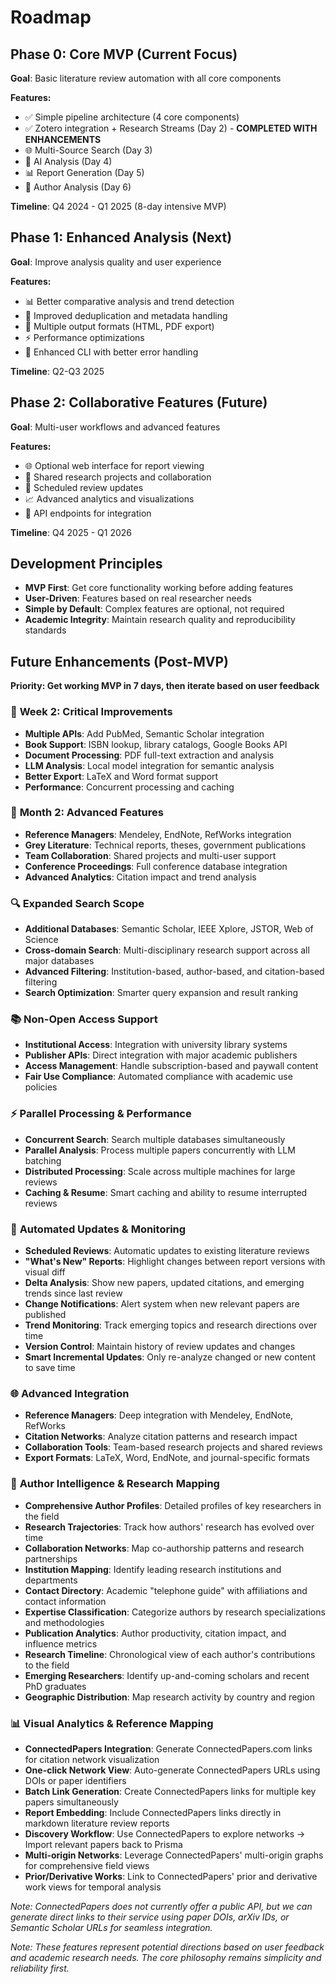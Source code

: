 # Roadmap

## Phase 0: Core MVP (Current Focus)
**Goal**: Basic literature review automation with all core components

**Features:**
- ✅ Simple pipeline architecture (4 core components)
- ✅ Zotero integration + Research Streams (Day 2) - **COMPLETED WITH ENHANCEMENTS**
- 🌐 Multi-Source Search (Day 3) 
- 🤖 AI Analysis (Day 4)
- 📊 Report Generation (Day 5)
- 👥 Author Analysis (Day 6)

**Timeline**: Q4 2024 - Q1 2025 (8-day intensive MVP)

## Phase 1: Enhanced Analysis (Next)
**Goal**: Improve analysis quality and user experience

**Features:**
- 📊 Better comparative analysis and trend detection
- 🎯 Improved deduplication and metadata handling
- 📄 Multiple output formats (HTML, PDF export)
- ⚡ Performance optimizations
- 🔧 Enhanced CLI with better error handling

**Timeline**: Q2-Q3 2025

## Phase 2: Collaborative Features (Future)
**Goal**: Multi-user workflows and advanced features

**Features:**
- 🌐 Optional web interface for report viewing
- 👥 Shared research projects and collaboration
- 🔄 Scheduled review updates
- 📈 Advanced analytics and visualizations
- 🔌 API endpoints for integration

**Timeline**: Q4 2025 - Q1 2026

## Development Principles
- **MVP First**: Get core functionality working before adding features
- **User-Driven**: Features based on real researcher needs
- **Simple by Default**: Complex features are optional, not required
- **Academic Integrity**: Maintain research quality and reproducibility standards

## Future Enhancements (Post-MVP)

**Priority: Get working MVP in 7 days, then iterate based on user feedback**

### 📅 **Week 2: Critical Improvements** 
- **Multiple APIs**: Add PubMed, Semantic Scholar integration
- **Book Support**: ISBN lookup, library catalogs, Google Books API
- **Document Processing**: PDF full-text extraction and analysis
- **LLM Analysis**: Local model integration for semantic analysis  
- **Better Export**: LaTeX and Word format support
- **Performance**: Concurrent processing and caching

### 📅 **Month 2: Advanced Features**
- **Reference Managers**: Mendeley, EndNote, RefWorks integration
- **Grey Literature**: Technical reports, theses, government publications
- **Team Collaboration**: Shared projects and multi-user support
- **Conference Proceedings**: Full conference database integration
- **Advanced Analytics**: Citation impact and trend analysis

### 🔍 **Expanded Search Scope**
- **Additional Databases**: Semantic Scholar, IEEE Xplore, JSTOR, Web of Science
- **Cross-domain Search**: Multi-disciplinary research support across all major databases
- **Advanced Filtering**: Institution-based, author-based, and citation-based filtering
- **Search Optimization**: Smarter query expansion and result ranking

### 📚 **Non-Open Access Support**
- **Institutional Access**: Integration with university library systems
- **Publisher APIs**: Direct integration with major academic publishers
- **Access Management**: Handle subscription-based and paywall content
- **Fair Use Compliance**: Automated compliance with academic use policies

### ⚡ **Parallel Processing & Performance**
- **Concurrent Search**: Search multiple databases simultaneously
- **Parallel Analysis**: Process multiple papers concurrently with LLM batching
- **Distributed Processing**: Scale across multiple machines for large reviews
- **Caching & Resume**: Smart caching and ability to resume interrupted reviews

### 🔄 **Automated Updates & Monitoring**
- **Scheduled Reviews**: Automatic updates to existing literature reviews
- **"What's New" Reports**: Highlight changes between report versions with visual diff
- **Delta Analysis**: Show new papers, updated citations, and emerging trends since last review
- **Change Notifications**: Alert system when new relevant papers are published
- **Trend Monitoring**: Track emerging topics and research directions over time
- **Version Control**: Maintain history of review updates and changes
- **Smart Incremental Updates**: Only re-analyze changed or new content to save time

### 🌐 **Advanced Integration**
- **Reference Managers**: Deep integration with Mendeley, EndNote, RefWorks
- **Citation Networks**: Analyze citation patterns and research impact
- **Collaboration Tools**: Team-based research projects and shared reviews
- **Export Formats**: LaTeX, Word, EndNote, and journal-specific formats

### 👥 **Author Intelligence & Research Mapping**
- **Comprehensive Author Profiles**: Detailed profiles of key researchers in the field
- **Research Trajectories**: Track how authors' research has evolved over time
- **Collaboration Networks**: Map co-authorship patterns and research partnerships
- **Institution Mapping**: Identify leading research institutions and departments
- **Contact Directory**: Academic "telephone guide" with affiliations and contact information
- **Expertise Classification**: Categorize authors by research specializations and methodologies
- **Publication Analytics**: Author productivity, citation impact, and influence metrics
- **Research Timeline**: Chronological view of each author's contributions to the field
- **Emerging Researchers**: Identify up-and-coming scholars and recent PhD graduates
- **Geographic Distribution**: Map research activity by country and region

### 📊 **Visual Analytics & Reference Mapping**
- **ConnectedPapers Integration**: Generate ConnectedPapers.com links for citation network visualization
- **One-click Network View**: Auto-generate ConnectedPapers URLs using DOIs or paper identifiers
- **Batch Link Generation**: Create ConnectedPapers links for multiple key papers simultaneously  
- **Report Embedding**: Include ConnectedPapers links directly in markdown literature review reports
- **Discovery Workflow**: Use ConnectedPapers to explore networks → Import relevant papers back to Prisma
- **Multi-origin Networks**: Leverage ConnectedPapers' multi-origin graphs for comprehensive field views
- **Prior/Derivative Works**: Link to ConnectedPapers' prior and derivative work views for temporal analysis

*Note: ConnectedPapers does not currently offer a public API, but we can generate direct links to their service using paper DOIs, arXiv IDs, or Semantic Scholar URLs for seamless integration.*

*Note: These features represent potential directions based on user feedback and academic research needs. The core philosophy remains simplicity and reliability first.*